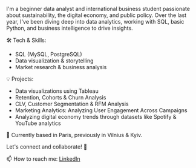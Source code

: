 I'm a beginner data analyst and international business student passionate about sustainability, the digital economy, and public policy. Over the last year, I've been diving deep into data analytics, working with SQL, basic Python, and business intelligence to drive insights.

🛠 Tech & Skills:

- SQL (MySQL, PostgreSQL)
- Data visualization & storytelling
- Market research & business analysis

💡 Projects:

- Data visualizations using Tableau
- Retention, Cohorts & Churn Analysis
- CLV, Customer Segmentation & RFM Analysis
- Marketing Analytics: Analyzing User Engagement Across Campaigns
- Analyzing digital economy trends through datasets like Spotify & YouTube analytics

📍 Currently based in Paris, previously in Vilnius & Kyiv.

Let's connect and collaborate! 🚀

📫 How to reach me: [LinkedIn](https://linkedin.com/in/danylokubrak)


<!--
**restinframe/restinframe** is a ✨ _special_ ✨ repository because its `README.md` (this file) appears on your GitHub profile.

Here are some ideas to get you started:

- 🔭 I’m currently working on ...
- 🌱 I’m currently learning ...
- 👯 I’m looking to collaborate on ...
- 🤔 I’m looking for help with ...
- 💬 Ask me about ...
- 📫 How to reach me: ...
- 😄 Pronouns: ...
- ⚡ Fun fact: ...
-->
